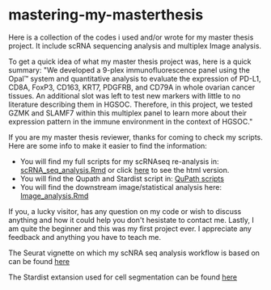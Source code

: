 # mastering-my-masterthesis
Here is a collection of the codes i used and/or wrote for my master thesis project. It include scRNA sequencing analysis and multiplex Image analysis.

To get a quick idea of what my master thesis project was, here is a quick summary: 
"We developed a 9-plex immunofluorescence panel using the Opal™ system and quantitative analysis to evaluate the expression of PD-L1, CD8A, FoxP3, CD163, KRT7, PDGFRB, and CD79A in whole ovarian cancer tissues. An additional slot was left to test new markers with little to no literature describing them in HGSOC. Therefore, in this project, we tested GZMK and SLAMF7 within this multiplex panel to learn more about their expression pattern in the immune environment in the context of HGSOC."

If you are my master thesis reviewer, thanks for coming to check my scripts. Here are some info to make it easier to find the information: 
- You will find my full scripts for my scRNAseq re-analysis in: [scRNA_seq_analysis.Rmd](https://github.com/philouail/Mastering-my-masterthesis/blob/main/scRNA_seq_analysis.Rmd) or click [here](https://rpubs.com/philiiiii/1043127) to see the html version. 
- You will find the Qupath and Stardist script in: [QuPath scripts](https://github.com/philouail/Mastering-my-masterthesis/tree/main/QuPath_work)
- You will find the downstream image/statistical analysis here: [Image_analysis.Rmd](https://github.com/philouail/Mastering-my-masterthesis/blob/main/Image_analysis.Rmd)

If you, a lucky visitor, has any question on my code or wish to discuss anything and how it could help you don't hesistate to contact me. 
Lastly, I am quite the beginner and this was my first project ever. I appreciate any feedback and anything you have to teach me. 

The Seurat vignette on which my scNRA seq analysis workflow is based on can be found [here](https://satijalab.org/seurat/articles/integration_rpca.html)


The Stardist extansion used for cell segmentation can be found [here](https://github.com/qupath/qupath-extension-stardist) 

